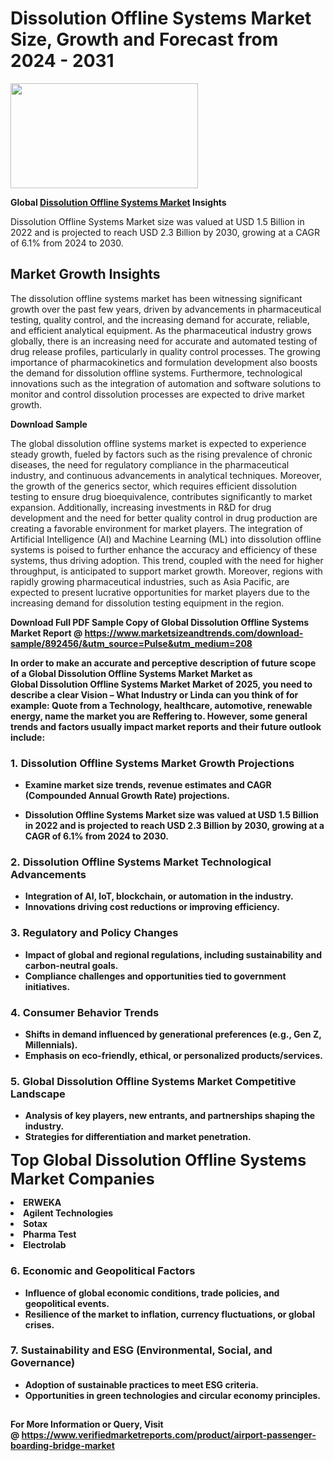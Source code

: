 <H1>Dissolution Offline Systems Market Size, Growth and Forecast from 2024 - 2031</H1><img class="aligncenter size-medium wp-image-584254" src="https://thirdeyenews.in/wp-content/uploads/2024/09/Global-Market-Research-300x168.jpeg" alt="" width="300" height="168" /><p><strong>Global&nbsp;<a href="https://www.marketsizeandtrends.com/download-sample/892456/&amp;utm_source=Pulse&amp;utm_medium=208">Dissolution Offline Systems Market</a> Insights</strong></p><p>Dissolution Offline Systems Market size was valued at USD 1.5 Billion in 2022 and is projected to reach USD 2.3 Billion by 2030, growing at a CAGR of 6.1% from 2024 to 2030.</p><p><h2>Market Growth Insights</h2> <p>The dissolution offline systems market has been witnessing significant growth over the past few years, driven by advancements in pharmaceutical testing, quality control, and the increasing demand for accurate, reliable, and efficient analytical equipment. As the pharmaceutical industry grows globally, there is an increasing need for accurate and automated testing of drug release profiles, particularly in quality control processes. The growing importance of pharmacokinetics and formulation development also boosts the demand for dissolution offline systems. Furthermore, technological innovations such as the integration of automation and software solutions to monitor and control dissolution processes are expected to drive market growth.</p> <p><strong>Download Sample</strong></p> <p>The global dissolution offline systems market is expected to experience steady growth, fueled by factors such as the rising prevalence of chronic diseases, the need for regulatory compliance in the pharmaceutical industry, and continuous advancements in analytical techniques. Moreover, the growth of the generics sector, which requires efficient dissolution testing to ensure drug bioequivalence, contributes significantly to market expansion. Additionally, increasing investments in R&D for drug development and the need for better quality control in drug production are creating a favorable environment for market players. The integration of Artificial Intelligence (AI) and Machine Learning (ML) into dissolution offline systems is poised to further enhance the accuracy and efficiency of these systems, thus driving adoption. This trend, coupled with the need for higher throughput, is anticipated to support market growth. Moreover, regions with rapidly growing pharmaceutical industries, such as Asia Pacific, are expected to present lucrative opportunities for market players due to the increasing demand for dissolution testing equipment in the region.</p> <p><strong></p><p><span class=""><strong>Download Full PDF Sample Copy of Global Dissolution Offline Systems Market Report</strong> @ <a href="https://www.marketsizeandtrends.com/download-sample/892456/&amp;utm_source=Pulse&amp;utm_medium=208" target="_blank">https://www.marketsizeandtrends.com/download-sample/892456/&amp;utm_source=Pulse&amp;utm_medium=208</a></span></p><p>In order to make an accurate and perceptive description of future scope of a Global&nbsp;Dissolution Offline Systems Market Market as Global&nbsp;Dissolution Offline Systems Market Market of 2025, you need to describe a clear Vision &ndash; What Industry or Linda can you think of for example: Quote from a Technology, healthcare, automotive, renewable energy, name the market you are Reffering to. However, some general trends and factors usually impact market reports and their future outlook include:</p><h3>1.&nbsp;<strong>Dissolution Offline Systems Market Growth Projections</strong></h3><ul><li>Examine market size trends, revenue estimates and CAGR (Compounded Annual Growth Rate) projections.</li><li><p>Dissolution Offline Systems Market size was valued at USD 1.5 Billion in 2022 and is projected to reach USD 2.3 Billion by 2030, growing at a CAGR of 6.1% from 2024 to 2030.</p></li></ul><h3>2.&nbsp;<strong>Dissolution Offline Systems Market Technological Advancements</strong></h3><ul><li>Integration of AI, IoT, blockchain, or automation in the industry.</li><li>Innovations driving cost reductions or improving efficiency.</li></ul><h3>3.&nbsp;<strong>Regulatory and Policy Changes</strong></h3><ul><li>Impact of global and regional regulations, including sustainability and carbon-neutral goals.</li><li>Compliance challenges and opportunities tied to government initiatives.</li></ul><h3>4.&nbsp;<strong>Consumer Behavior Trends</strong></h3><ul><li>Shifts in demand influenced by generational preferences (e.g., Gen Z, Millennials).</li><li>Emphasis on eco-friendly, ethical, or personalized products/services.</li></ul><h3>5.&nbsp;<strong>Global Dissolution Offline Systems Market Competitive Landscape</strong></h3><ul><li>Analysis of key players, new entrants, and partnerships shaping the industry.</li><li>Strategies for differentiation and market penetration.</li></ul><p data-pm-slice="1 1 []"><span style="color: inherit; font-family: inherit; font-size: 25px;">Top Global Dissolution Offline Systems Market Companies</span></p><div class="" data-test-id=""><p><li>ERWEKA</li><li> Agilent Technologies</li><li> Sotax</li><li> Pharma Test</li><li> Electrolab</li></p></div><h3>6.&nbsp;<strong>Economic and Geopolitical Factors</strong></h3><ul><li>Influence of global economic conditions, trade policies, and geopolitical events.</li><li>Resilience of the market to inflation, currency fluctuations, or global crises.</li></ul><h3>7.&nbsp;<strong>Sustainability and ESG (Environmental, Social, and Governance)</strong></h3><ul><li>Adoption of sustainable practices to meet ESG criteria.</li><li>Opportunities in green technologies and circular economy principles.</li></ul><h2><strong style="font-size: 14px;">For More Information or Query, Visit @&nbsp;</strong><a style="background-color: #ffffff; font-size: 14px;" href="https://www.marketsizeandtrends.com/report/dissolution-offline-systems-market-/" target="_blank">https://www.verifiedmarketreports.com/product/airport-passenger-boarding-bridge-market</a></h2>
